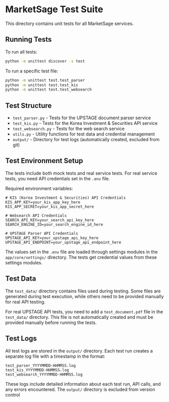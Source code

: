 # MarketSage Test Suite

This directory contains unit tests for all MarketSage services.

## Running Tests

To run all tests:

```bash
python -m unittest discover -s test
```

To run a specific test file:

```bash
python -m unittest test.test_parser
python -m unittest test.test_kis
python -m unittest test.test_websearch
```

## Test Structure

- `test_parser.py` - Tests for the UPSTAGE document parser service
- `test_kis.py` - Tests for the Korea Investment & Securities API service
- `test_websearch.py` - Tests for the web search service
- `utils.py` - Utility functions for test data and credential management
- `output/` - Directory for test logs (automatically created, excluded from git)

## Test Environment Setup

The tests include both mock tests and real service tests. For real service tests, you need API credentials set in the `.env` file.

Required environment variables:

```dotenv
# KIS (Korea Investment & Securities) API Credentials
KIS_APP_KEY=your_kis_app_key_here
KIS_APP_SECRET=your_kis_app_secret_here

# Websearch API Credentials
SEARCH_API_KEY=your_search_api_key_here
SEARCH_ENGINE_ID=your_search_engine_id_here

# UPSTAGE Parser API Credentials
UPSTAGE_API_KEY=your_upstage_api_key_here
UPSTAGE_API_ENDPOINT=your_upstage_api_endpoint_here
```

The values set in the `.env` file are loaded through settings modules in the `app/core/settings/` directory. The tests get credential values from these settings modules.

## Test Data

The `test_data/` directory contains files used during testing. Some files are generated during test execution, while others need to be provided manually for real API testing.

For real UPSTAGE API tests, you need to add a `test_document.pdf` file in the `test_data/` directory. This file is not automatically created and must be provided manually before running the tests.

## Test Logs

All test logs are stored in the `output/` directory. Each test run creates a separate log file with a timestamp in the format:

```
test_parser_YYYYMMDD-HHMMSS.log
test_kis_YYYYMMDD-HHMMSS.log
test_websearch_YYYYMMDD-HHMMSS.log
```

These logs include detailed information about each test run, API calls, and any errors encountered. The `output/` directory is excluded from version control 